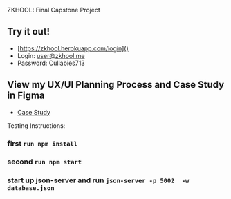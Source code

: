 ZKHOOL: Final Capstone Project 

## Try it out! 
* [https://zkhool.herokuapp.com/login]()
* Login: user@zkhool.me
* Password: Cullabies713

## View my UX/UI Planning Process and Case Study in Figma
* [Case Study](https://www.figma.com/proto/RURS8HzpA1C3o7l1RbOtyk/ZKHOOL-PRESENTATION?page-id=0%3A1&node-id=1%3A583&viewport=241%2C48%2C0.03&scaling=contain&starting-point-node-id=1%3A583&show-proto-sidebar=1)

Testing Instructions:

### first `run npm install`

### second `run npm start`

### start up json-server and run `json-server -p 5002  -w database.json` 
